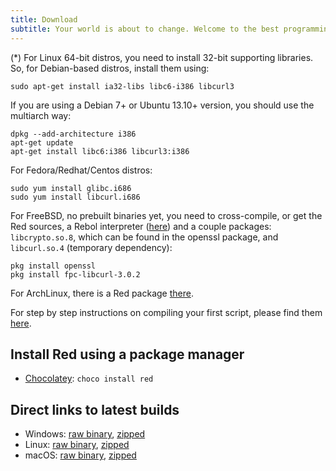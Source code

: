 ```yaml
---
title: Download
subtitle: Your world is about to change. Welcome to the best programming language in the world.
---
```


(*) For Linux 64-bit distros, you need to install 32-bit supporting libraries. So, for Debian-based distros, install them using:

```
sudo apt-get install ia32-libs libc6-i386 libcurl3
```

If you are using a Debian 7+ or Ubuntu 13.10+ version, you should use the multiarch way:

```
dpkg --add-architecture i386
apt-get update
apt-get install libc6:i386 libcurl3:i386
```

For Fedora/Redhat/Centos distros:

```
sudo yum install glibc.i686
sudo yum install libcurl.i686
```

For FreeBSD, no prebuilt binaries yet, you need to cross-compile, or get the Red sources, a Rebol interpreter ([here](http://www.rebol.com/downloads/v278/rebol-core-278-7-2.tar.gz)) and a couple packages: `libcrypto.so.8`, which can be found in the openssl package, and `libcurl.so.4` (temporary dependency):

```
pkg install openssl
pkg install fpc-libcurl-3.0.2
```

For ArchLinux, there is a Red package [there](https://aur.archlinux.org/packages/red/).

For step by step instructions on compiling your first script, please find them [here](https://github.com/dockimbel/Red/blob/master/README.md).

## Install Red using a package manager

* [Chocolatey](https://chocolatey.org/packages/red): `choco install red`

## Direct links to latest builds

* Windows: [raw binary](https://static.red-lang.org/dl/auto/win/red-latest.exe), [zipped](https://static.red-lang.org/dl/auto/win/red-latest.zip)
* Linux: [raw binary](https://static.red-lang.org/dl/auto/linux/red-latest), [zipped](https://static.red-lang.org/dl/auto/linux/red-latest.zip)
* macOS: [raw binary](https://static.red-lang.org/dl/auto/mac/red-latest), [zipped](https://static.red-lang.org/dl/auto/mac/red-latest.zip)


